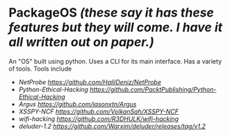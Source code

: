 # PackageOS *(these say it has these features but they will come. I have it all written out on paper.)*
An "OS" built using python. Uses a CLI for its main interface. Has a variety of tools.
Tools include
- *NetProbe <https://github.com/HalilDeniz/NetProbe>*
- *Python-Ethical-Hacking <https://github.com/PacktPublishing/Python-Ethical-Hacking>*
- *Argus <https://github.com/jasonxtn/Argus>*
- *XSSPY-NCF <https://github.com/VolkanSah/XSSPY-NCF>*
- *wifi-hacking <https://github.com/R3DHULK/wifi-hacking>*
- *deluder-1.2 <https://github.com/Warxim/deluder/releases/tag/v1.2>*